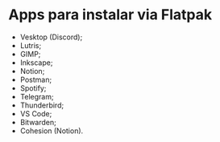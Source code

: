 # Apps para instalar via Flatpak
- Vesktop (Discord);
- Lutris;
- GIMP;
- Inkscape;
- Notion;
- Postman;
- Spotify;
- Telegram;
- Thunderbird;
- VS Code;
- Bitwarden;
- Cohesion (Notion).